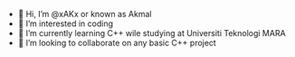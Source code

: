 - 👋 Hi, I’m @xAKx or known as Akmal 
- 👀 I’m interested in coding
- 🌱 I’m currently learning C++ wile studying at Universiti Teknologi MARA
- 💞️ I’m looking to collaborate on any basic C++ project

<!---
xAKx/xAKx is a ✨ special ✨ repository because its `README.md` (this file) appears on your GitHub profile.
You can click the Preview link to take a look at your changes.
--->
